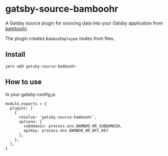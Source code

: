 # gatsby-source-bamboohr

A Gatsby source plugin for sourcing data into your Gatsby application
from [bamboohr](https://www.bamboohr.com/).

The plugin creates `BambooEmployee` nodes from files.

## Install

`yarn add gatsby-source-bamboohr`

## How to use

In your gatsby-config.js

```
module.exports = {
  plugins: [
    {
      resolve: `gatsby-source-bamboohr`,
      options: {
        subdomain: process.env.BAMBOO_HR_SUBDOMAIN,
        apiKey: process.env.BAMBOO_HR_API_KEY
      },
    },
  ],
}
```
